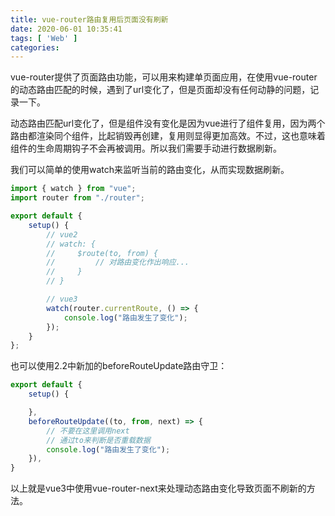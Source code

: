 ```yaml
---
title: vue-router路由复用后页面没有刷新
date: 2020-06-01 10:35:41
tags: [ 'Web' ]
categories:
---
```


vue-router提供了页面路由功能，可以用来构建单页面应用，在使用vue-router的动态路由匹配的时候，遇到了url变化了，但是页面却没有任何动静的问题，记录一下。

<!-- more -->

动态路由匹配url变化了，但是组件没有变化是因为vue进行了组件复用，因为两个路由都渲染同个组件，比起销毁再创建，复用则显得更加高效。不过，这也意味着组件的生命周期钩子不会再被调用。所以我们需要手动进行数据刷新。

我们可以简单的使用watch来监听当前的路由变化，从而实现数据刷新。

```ts
import { watch } from "vue";
import router from "./router";

export default {
    setup() {
        // vue2
        // watch: {
        //     $route(to, from) {
        //         // 对路由变化作出响应...
        //     }
        // }

        // vue3
        watch(router.currentRoute, () => {
            console.log("路由发生了变化");
        });
    }
};
```

也可以使用2.2中新加的beforeRouteUpdate路由守卫：

```ts
export default {
    setup() {

    },
    beforeRouteUpdate((to, from, next) => {
        // 不要在这里调用next
        // 通过to来判断是否重载数据
        console.log("路由发生了变化");
    }),
}
```

以上就是vue3中使用vue-router-next来处理动态路由变化导致页面不刷新的方法。
